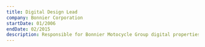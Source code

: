 ```yaml
---
title: Digital Design Lead
company: Bonnier Corporation
startDate: 01/2006
endDate: 02/2015
description: Responsible for Bonnier Motocycle Group digital properties, Photography group, redesigned and worked with front end developers for UX/UI tweaks and enhancements. Lead designer for the Outdoor Group’s long form editorial features. I was also sent to work in Vilinius, Lithuania for a business daily newspaper in their web department for 3 months.
---
```

